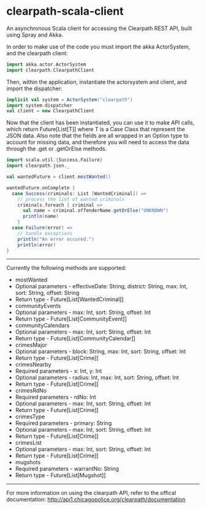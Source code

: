 clearpath-scala-client
======================

An asynchronous Scala client for accessing the Clearpath REST API, built using Spray and Akka.

In order to make use of the code you must import the akka ActorSystem, and the clearpath client:

```scala
import akka.actor.ActorSystem
import clearpath.ClearpathClient
```

Then, within the application, instantiate the actorsystem and client, and import the dispatcher:

```scala
implicit val system = ActorSystem("clearpath")
import system.dispatcher
val client = new ClearpathClient
```

Now that the client has been instantiated, you can use it to make API calls, which return Future[List[T]] where T is a Case Class that represent the JSON data. Also note that the fields are all wrapped in an Option type to account for missing data, and therefore you will need to access the data through the .get or .getOrElse methods.

```scala
import scala.util.{Success,Failure}
import clearpath.json._

val wantedFuture = client.mostWanted()

wantedFuture.onComplete { 
  case Success(criminals: List [WantedCriminal]) =>
    // process the list of wanted criminals
    criminals.foreach { criminal =>
      val name = criminal.offenderName.getOrElse("UNKNOWN")
      println(name)
    }
  case Failure(error) =>
    // handle exceptions
    println("An error occured.")
    println(error)
}
```

----------------------------

Currently the following methods are supported:

* mostWanted
 * Optional parameters - effectiveDate: String, district: String, max: Int, sort: String, offset: String
 * Return type - Future[List[WantedCriminal]]
* communityEvents
 * Optional parameters - max: Int, sort: String, offset: Int
 * Return type - Future[List[CommunityEvent]]
* communityCalendars
 * Optional parameters - max: Int, sort: String, offset: Int
 * Return type - Future[List[CommunityCalendar]]
* crimesMajor
 * Optional parameters - block: String, max: Int, sort: String, offset: Int
 * Return type - Future[List[Crime]]
* crimesNearby
 * Required parameters - x: Int, y: Int
 * Optional parameters - radius: Int, max: Int, sort: String, offset: Int
 * Return type - Future[List[Crime]]
* crimesRdNo
 * Required parameters - rdNo: Int
 * Optional parameters - max: Int, sort: String, offset: Int
 * Return type - Future[List[Crime]]
* crimesType
 * Required parameters - primary: String
 * Optional parameters - max: Int, sort: String, offset: Int
 * Return type - Future[List[Crime]]
* crimesList
 * Optional parameters - max: Int, sort: String, offset: Int
 * Return type - Future[List[Crime]]
* mugshots
 * Required parameters - warrantNo: String
 * Return type - Future[List[Mugshot]]

----------------------------

For more information on using the clearpath API, refer to the offical documentation:
http://api1.chicagopolice.org/clearpath/documentation
